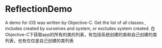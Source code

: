 # ReflectionDemo
A demo for iOS was written by Objective-C. Get the list of all classes , includes created by ourselves and system,  or excludes system created.  在Objective-C下获取app的所有的类的列表，有包括系统创建的类和自己创建的类列表，也有仅仅是自己创建的类列表
